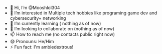 - 👋 Hi, I’m @Mooshlol304
- 👀 I’m interested in Multiple tech hobbies like programing game dev and cybersecurity+ networking
- 🌱 I’m currently learning ( nothing as of now)
- 💞️ I’m looking to collaborate on (nothing as of now)
- 📫 How to reach me (no contacts public right now)
- 😄 Pronouns: He/Him
- ⚡ Fun fact: I'm ambiedextrous!

<!---
Mooshlol304/Mooshlol304 is a ✨ special ✨ repository because its `README.md` (this file) appears on your GitHub profile.
You can click the Preview link to take a look at your changes.
--->

